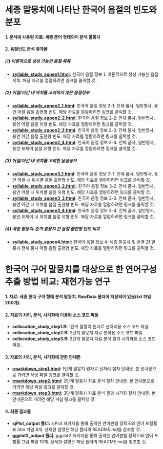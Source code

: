 세종 말뭉치에 나타난 한국어 음절의 빈도와 분포
====================

#### 1. 분석에 사용된 자료: 세종 문어 형태의미 분석 말뭉치

#### 2. 음절빈도 분석 결과물

##### (1) 이론적으로 생성 가능한 음절 목록
* **[syllable_study_appen1.html](http://cognitivepsychology.github.io/cognitive_psychology/syllable_study_appen1.html):** 한국어 음절 정보 1: 이론적으로 생성 가능한 음절 목록. 해당 자료를 열람하려면 링크를 클릭할 것.

##### (2) 어절/어간 내 위치를 고려하지 않은 음절정보
* **[syllable_study_appen2_1.html](http://cognitivepsychology.github.io/cognitive_psychology/syllable_study_appen2-1.html):** 한국어 음절 정보 2-1: 전체 품사, 일반명사, 용언 어절 음절 출현형 빈도. 해당 자료를 열람하려면 링크를 클릭할 것.
* **[syllable_study_appen2_2.html](http://cognitivepsychology.github.io/cognitive_psychology/syllable_study_appen2-2.html):** 한국어 음절 정보 2-2: 전체 품사, 일반명사, 용언 어절 음절 유형 빈도. 해당 자료를 열람하려면 링크를 클릭할 것.
* **[syllable_study_appen2_3.html](http://cognitivepsychology.github.io/cognitive_psychology/syllable_study_appen2-3.html):** 한국어 음절 정보 2-3: 전체 품사, 일반명사, 용언 어간 음절 출현형 빈도. 해당 자료를 열람하려면 링크를 클릭할 것.
* **[syllable_study_appen2_4.html](http://cognitivepsychology.github.io/cognitive_psychology/syllable_study_appen2-4.html):** 한국어 음절 정보 2-4: 전체 품사, 일반명사, 용언 표제어 음절 유형 빈도. 해당 자료를 열람하려면 링크를 클릭할 것.

##### (3) 어절/어간 내 위치를 고려한 음절정보
* **[syllable_study_appen3_1.html](http://cognitivepsychology.github.io/cognitive_psychology/syllable_study_appen3-1.html):** 한국어 음절 정보 3-1: 전체 품사, 일반명사, 용언 어절 내 위치별 음절 출현형 빈도. 해당 자료를 열람하려면 링크를 클릭할 것.
* **[syllable_study_appen3_2.html](http://cognitivepsychology.github.io/cognitive_psychology/syllable_study_appen3-2.html):** 한국어 음절 정보 3-2: 전체 품사, 일반명사, 용언 어절 내 위치별 음절 유형 빈도. 해당 자료를 열람하려면 링크를 클릭할 것.
* **[syllable_study_appen3_3.html](http://cognitivepsychology.github.io/cognitive_psychology/syllable_study_appen3-3.html):** 한국어 음절 정보 3-3: 전체 품사, 일반명사, 용언 어간 내 위치별 음절 출현형 빈도. 해당 자료를 열람하려면 링크를 클릭할 것.
* **[syllable_study_appen3_4.html](http://cognitivepsychology.github.io/cognitive_psychology/syllable_study_appen3-4.html):** 한국어 음절 정보 3-4: 전체 품사, 일반명사, 용언 표제어 내 위치별 음절 유형 빈도. 해당 자료를 열람하려면 링크를 클릭할 것.

##### (4) 세종 말뭉치-준거 말뭉치 간 음절 출현형 빈도 비교
* **[syllable_study_appen4.html](http://cognitivepsychology.github.io/cognitive_psychology/syllable_study_appen4.html):** 한국어 음절 정보 4: 세종 말뭉치 및 물결 21 말뭉치 전체 품사 어절 음절 출현형 빈도. 해당 자료를 열람하려면 링크를 클릭할 것.



﻿한국어 구어 말뭉치를 대상으로 한 연어구성 추출 방법 비교: 재현가능 연구
====================

#### 1. 자료: 세종 현대 구어 형태 분석 말뭉치. RawData 폴더에 저장되어 있음(txt 파일 200개).

#### 2. 자료의 처리, 분석, 시각화에 이용된 소스 코드 파일
  * **collocation_study_step1.R:** 1단계 말뭉치 원자료 선처리용 소스 코드 파일.
  * **collocation_study_step2.R:** 2단계 말뭉치 자료 분석용 소스 코드 파일.
  * **collocation_study_step3.R:** 3단계 말뭉치 자료 분석 결과 시각화용 소스 코드 파일.

#### 3. 자료의 처리, 분석, 시각화에 관한 안내문
  * **[rmarkdown_step1.html](https://rawgit.com/cognitivepsychology/cognitive_psychology/master/rmarkdown_step1.html):** 1단계 말뭉치 원자료 선처리 절차 안내문. 본 안내문으로 가려면 해당 파일 링크를 클릭할 것.
  * **[rmarkdown_step2.html](https://rawgit.com/cognitivepsychology/cognitive_psychology/master/rmarkdown_step2.html):** 2단계 말뭉치 자료 분석 절차 안내문. 본 안내문으로 가려면 해당 파일 링크를 클릭할 것.
  * **[rmarkdown_step3.html](https://rawgit.com/cognitivepsychology/cognitive_psychology/master/rmarkdown_step3.html):** 3단계 말뭉치 자료 분석 결과 시각화 절차 안내문. 본 안내문으로 가려면 해당 파일 링크를 클릭할 것.

#### 4. 최종 결과물
  * **sjPlot_output 폴더:** sjPlot 패키지를 통해 출력한 연어판별 정확도와 연어 포함률 표 htm 파일 8개. 상세한 설명은 해당 폴더의 README.md를 참조할 것.
  * **ggplot2_output 폴더:** ggplot2 패키지를 통해 출력한 연어판별 정확도와 연어 포함률 그림 파일 10개. 상세한 설명은 해당 폴더의 README.md를 참조할 것.
